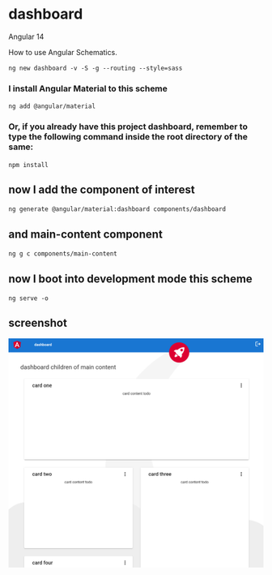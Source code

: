 # dashboard

Angular 14

How to use Angular Schematics.

```shell
ng new dashboard -v -S -g --routing --style=sass
```

### I install Angular Material to this scheme

```shell
ng add @angular/material
```

### Or, if you already have this project dashboard, remember to type the following command inside the root directory of the same:

```shell
npm install
```

## now I add the component of interest

```shell
ng generate @angular/material:dashboard components/dashboard
```

## and main-content component

```
ng g c components/main-content
```

## now I boot into development mode this scheme

```shell
ng serve -o
```

## screenshot

![dashboard screenshot](https://github.com/paolomococci/angular-exercises-workshop/blob/main/screenshots/dashboard_2022-06-19.png)
